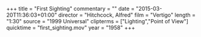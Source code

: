 +++
title = "First Sighting"
commentary = ""
date = "2015-03-20T11:36:03+01:00"
director = "Hitchcock, Alfred"
film = "Vertigo"
length = "1:30"
source = "1999 Universal"
clipterms = ["Lighting","Point of View"]
quicktime = "first_sighting.mov"
year = "1958"
+++
